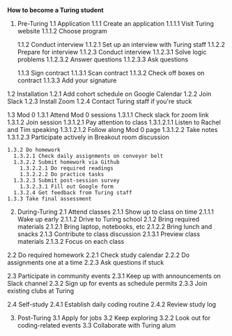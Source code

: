 **How to become a Turing student**

1. Pre-Turing
  1.1 Application
    1.1.1 Create an application
      1.1.1.1 Visit Turing website
      1.1.1.2 Choose program
 
    1.1.2 Conduct interview
      1.1.2.1 Set up an interview with Turing staff
      1.1.2.2 Prepare for interview
      1.1.2.3 Conduct interview
        1.1.2.3.1 Solve logic problems
        1.1.2.3.2 Answer questions
        1.1.2.3.3 Ask questions

    1.1.3 Sign contract
      1.1.3.1 Scan contract
      1.1.3.2 Check off boxes on contract
      1.1.3.3 Add your signature

  1.2 Installation
    1.2.1 Add cohort schedule on Google Calendar
    1.2.2 Join Slack
    1.2.3 Install Zoom
    1.2.4 Contact Turing staff if you're stuck

  1.3 Mod 0
    1.3.1 Attend Mod 0 sessions
      1.3.1.1 Check slack for zoom link
      1.3.1.2 Join session
        1.3.1.2.1 Pay attention to class
          1.3.1.2.1.1 Listen to Rachel and Tim speaking
          1.3.1.2.1.2 Follow along Mod 0 page
        1.3.1.2.2 Take notes
        1.3.1.2.3 Participate actively in Breakout room discussion

    1.3.2 Do homework
      1.3.2.1 Check daily assignments on conveyor belt
      1.3.2.2 Submit homework via Github
        1.3.2.2.1 Do required readings
        1.3.2.2.2 Do practice tasks
      1.3.2.3 Submit post-session survey
        1.3.2.3.1 Fill out Google form
      1.3.2.4 Get feedback from Turing staff
    1.3.3 Take final assessment

2. During-Turing
  2.1 Attend classes
    2.1.1 Show up to class on time
      2.1.1.1 Wake up early
      2.1.1.2 Drive to Turing school
    2.1.2 Bring required materials
      2.1.2.1 Bring laptop, notebooks, etc
      2.1.2.2 Bring lunch and snacks
    2.1.3 Contribute to class discussion
      2.1.3.1 Preview class materials
      2.1.3.2 Focus on each class

  2.2 Do required homework
    2.2.1 Check study calendar
    2.2.2 Do assignments one at a time
    2.2.3 Ask questions if stuck

  2.3 Participate in community events
    2.3.1 Keep up with announcements on Slack channel
    2.3.2 Sign up for events as schedule permits
    2.3.3 Join existing clubs at Turing

  2.4 Self-study
    2.4.1 Establish daily coding routine
    2.4.2 Review study log

3. Post-Turing
  3.1 Apply for jobs
  3.2 Keep exploring
    3.2.2 Look out for coding-related events
  3.3 Collaborate with Turing alum
